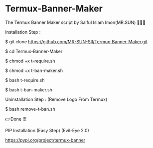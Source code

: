 # Termux-Banner-Maker
The Termux Banner Maker script by Saiful Islam Imon(MR.SUN)
💓💓💓

Installation Step :

$ git clone https://github.com/MR-SUN-SII/Termux-Banner-Maker.git

$ cd Termux-Banner-Maker

$ chmod +x t-require.sh

$ chmod +x t-ban-maker.sh

$ bash t-require.sh

$ bash t-ban-maker.sh

Uninstallation Step : (Remove Logo From Termux)

$ bash remove-t-ban.sh

👉Done !!!

PIP Installation (Easy Step) (Evil-Eye 2.0) 

https://pypi.org/project/termux-banner
